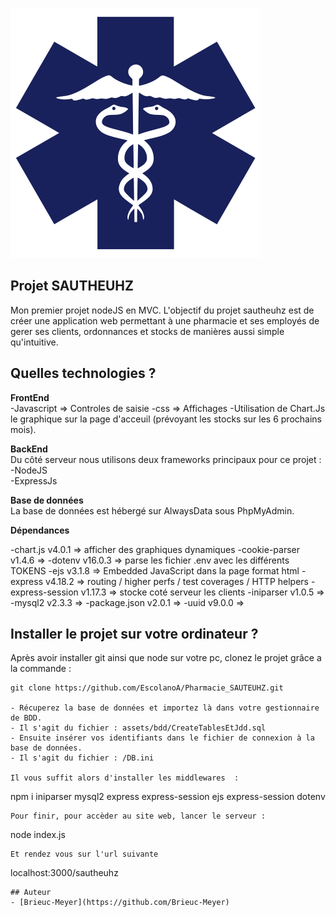 ![This is an image](/assets/img/Logoheadertransparent.svg)

## Projet SAUTHEUHZ
Mon premier projet nodeJS en MVC. 
L'objectif du projet sautheuhz est de créer une application web permettant à une pharmacie et ses employés de gerer ses clients, ordonnances et stocks de manières aussi simple qu'intuitive.

## Quelles technologies ? 
**FrontEnd**    
-Javascript => Controles de saisie
-css => Affichages 
-Utilisation de Chart.Js le graphique sur la page d'acceuil (prévoyant les stocks sur les 6 prochains mois).  

**BackEnd**   
Du côté serveur nous utilisons deux frameworks principaux pour ce projet :  
-NodeJS  
-ExpressJs  

**Base de données**  
La base de données est hébergé sur AlwaysData sous PhpMyAdmin.  


**Dépendances** 

-chart.js v4.0.1 => afficher des graphiques dynamiques
-cookie-parser v1.4.6 => 
-dotenv v16.0.3 => parse les fichier .env avec les différents TOKENS
-ejs v3.1.8 => Embedded JavaScript dans la page format html
-express v4.18.2 => routing / higher perfs / test coverages / HTTP helpers
-express-session v1.17.3 => stocke coté serveur les clients
-iniparser v1.0.5 => 
-mysql2 v2.3.3 => 
-package.json v2.0.1 => 
-uuid  v9.0.0 => 


## Installer le projet sur votre ordinateur ? 

Après avoir installer git ainsi que node sur votre pc, clonez le projet grâce a la commande : 
```
git clone https://github.com/EscolanoA/Pharmacie_SAUTEUHZ.git

- Récuperez la base de données et importez là dans votre gestionnaire de BDD.  
- Il s'agit du fichier : assets/bdd/CreateTablesEtJdd.sql
- Ensuite insérer vos identifiants dans le fichier de connexion à la base de données.
- Il s'agit du fichier : /DB.ini

Il vous suffit alors d'installer les middlewares  : 
```
npm i iniparser mysql2  express express-session ejs express-session dotenv 
```
Pour finir, pour accèder au site web, lancer le serveur : 
``` 
node index.js
```
Et rendez vous sur l'url suivante
``` 
localhost:3000/sautheuhz
```
## Auteur
- [Brieuc-Meyer](https://github.com/Brieuc-Meyer)
